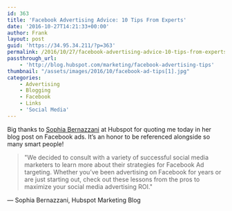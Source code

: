 ```yaml
---
id: 363
title: 'Facebook Advertising Advice: 10 Tips From Experts'
date: '2016-10-27T14:21:33+00:00'
author: Frank
layout: post
guid: 'https://34.95.34.211/?p=363'
permalink: /2016/10/27/facebook-advertising-advice-10-tips-from-experts/
passthrough_url:
    - 'http://blog.hubspot.com/marketing/facebook-advertising-tips'
thumbnail: "/assets/images/2016/10/facebook-ad-tips[1].jpg"
categories:
    - Advertising
    - Blogging
    - Facebook
    - Links
    - 'Social Media'
---
```


Big thanks to [Sophia Bernazzani](https://twitter.com/soph_bern) at Hubspot for quoting me today in her blog post on Facebook ads. It’s an honor to be referenced alongside so many smart people!

>	"We decided to consult with a variety of successful social media marketers 
>	to learn more about their strategies for Facebook Ad targeting. Whether 
>	you’ve been advertising on Facebook for years or are just starting out, 
>	check out these lessons from the pros to maximize your 
>	social media advertising ROI."

— Sophia Bernazzani, Hubspot Marketing Blog
